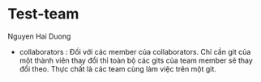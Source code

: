 # Test-team

Nguyen Hai Duong

- collaborators :
  Đối với các member của collaborators. Chỉ cần git của một thành viên thay đổi thỉ toàn bộ các gits của team member sẽ thay đổi theo. Thực chất là các team cùng làm việc trên một git.
